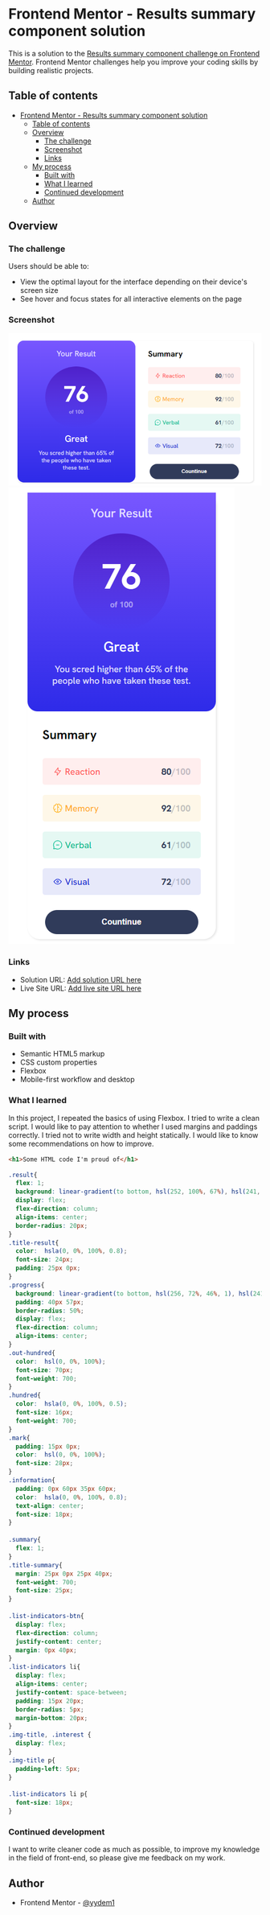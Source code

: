 # Frontend Mentor - Results summary component solution

This is a solution to the [Results summary component challenge on Frontend Mentor](https://www.frontendmentor.io/challenges/results-summary-component-CE_K6s0maV). Frontend Mentor challenges help you improve your coding skills by building realistic projects. 

## Table of contents

- [Frontend Mentor - Results summary component solution](#frontend-mentor---results-summary-component-solution)
  - [Table of contents](#table-of-contents)
  - [Overview](#overview)
    - [The challenge](#the-challenge)
    - [Screenshot](#screenshot)
    - [Links](#links)
  - [My process](#my-process)
    - [Built with](#built-with)
    - [What I learned](#what-i-learned)
    - [Continued development](#continued-development)
  - [Author](#author)

## Overview

### The challenge

Users should be able to:

- View the optimal layout for the interface depending on their device's screen size
- See hover and focus states for all interactive elements on the page

### Screenshot

![](./design/screenshot1.png)
![](./design/screenshot2.png)


### Links

- Solution URL: [Add solution URL here](https://your-solution-url.com)
- Live Site URL: [Add live site URL here](https://your-live-site-url.com)

## My process

### Built with

- Semantic HTML5 markup
- CSS custom properties
- Flexbox
- Mobile-first workflow and desktop


### What I learned

In this project, I repeated the basics of using Flexbox. I tried to write a clean script. I would like to pay attention to whether I used margins and paddings correctly. I tried not to write width and height statically. I would like to know some recommendations on how to improve.


```html
<h1>Some HTML code I'm proud of</h1>
```
```css
.result{
  flex: 1;
  background: linear-gradient(to bottom, hsl(252, 100%, 67%), hsl(241, 81%, 54%));
  display: flex;
  flex-direction: column;
  align-items: center;
  border-radius: 20px;
}
.title-result{
  color:  hsla(0, 0%, 100%, 0.8);
  font-size: 24px;
  padding: 25px 0px;
}
.progress{
  background: linear-gradient(to bottom, hsl(256, 72%, 46%, 1), hsl(241, 72%, 46%, 0));
  padding: 40px 57px;
  border-radius: 50%;
  display: flex;
  flex-direction: column;
  align-items: center;
}
.out-hundred{
  color:  hsl(0, 0%, 100%);
  font-size: 70px;
  font-weight: 700;
}
.hundred{
  color:  hsla(0, 0%, 100%, 0.5);
  font-size: 16px;
  font-weight: 700;
}
.mark{
  padding: 15px 0px;
  color:  hsl(0, 0%, 100%);
  font-size: 28px;
}
.information{
  padding: 0px 60px 35px 60px;
  color:  hsla(0, 0%, 100%, 0.8);
  text-align: center;
  font-size: 18px;
}

.summary{
  flex: 1;
}
.title-summary{
  margin: 25px 0px 25px 40px;
  font-weight: 700;
  font-size: 25px;
}

.list-indicators-btn{
  display: flex;
  flex-direction: column;
  justify-content: center;
  margin: 0px 40px;
}
.list-indicators li{
  display: flex;
  align-items: center;
  justify-content: space-between;
  padding: 15px 20px;
  border-radius: 5px;
  margin-bottom: 20px;
}
.img-title, .interest { 
  display: flex;
}
.img-title p{
  padding-left: 5px;
}

.list-indicators li p{
  font-size: 18px;
}

```

### Continued development

I want to write cleaner code as much as possible, to improve my knowledge in the field of front-end, so please give me feedback on my work.

## Author

- Frontend Mentor - [@yydem1](https://www.frontendmentor.io/profile/ydem1)

